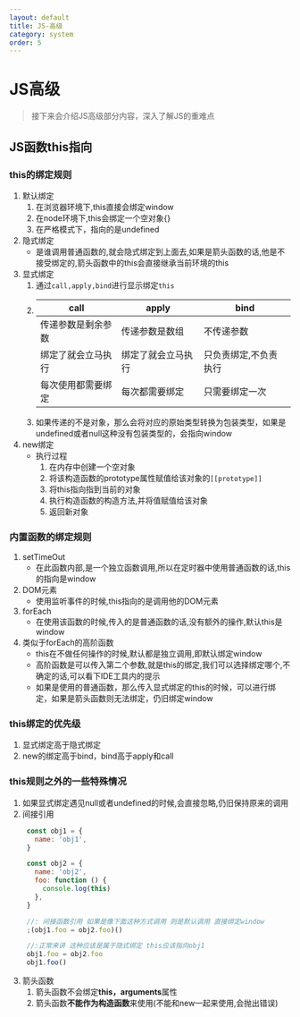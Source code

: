 ```yaml
---
layout: default
title: JS-高级
category: system
order: 5
---
```


# JS高级
> 接下来会介绍JS高级部分内容，深入了解JS的重难点

## JS函数this指向

### this的绑定规则
1. 默认绑定
   1. 在浏览器环境下,this直接会绑定window
   2. 在node环境下,this会绑定一个空对象{}
   3. 在严格模式下，指向的是undefined 
2. 隐式绑定
   - 是谁调用普通函数的,就会隐式绑定到上面去,如果是箭头函数的话,他是不接受绑定的,箭头函数中的this会直接继承当前环境的this
3. 显式绑定
   1. 通过`call,apply,bind`进行显示绑定`this`
   2. | call | apply | bind |
      | --- | --- | --- |
      | 传递参数是剩余参数 | 传递参数是数组 | 不传递参数 |
      | 绑定了就会立马执行 | 绑定了就会立马执行 | 只负责绑定,不负责执行 |
      | 每次使用都需要绑定 | 每次都需要绑定 | 只需要绑定一次 |
   3. 如果传递的不是对象，那么会将对应的原始类型转换为包装类型，如果是undefined或者null这种没有包装类型的，会指向window   
4. new绑定
   - 执行过程
     1. 在内存中创建一个空对象
     2. 将该构造函数的prototype属性赋值给该对象的`[[prototype]]`
     3. 将this指向指到当前的对象
     4. 执行构造函数的构造方法,并将值赋值给该对象
     5. 返回新对象

### 内置函数的绑定规则
1. setTimeOut
   - 在此函数内部,是一个独立函数调用,所以在定时器中使用普通函数的话,this的指向是window
2. DOM元素
   - 使用监听事件的时候,this指向的是调用他的DOM元素
3. forEach
   - 在使用该函数的时候,传入的是普通函数的话,没有额外的操作,默认this是window
4. 类似于forEach的高阶函数
   - this在不做任何操作的时候,默认都是独立调用,即默认绑定window
   - 高阶函数是可以传入第二个参数,就是this的绑定,我们可以选择绑定哪个,不确定的话,可以看下IDE工具内的提示
   - 如果是使用的普通函数，那么传入显式绑定的this的时候，可以进行绑定，如果是箭头函数则无法绑定，仍旧绑定window

### this绑定的优先级
1. 显式绑定高于隐式绑定
2. new的绑定高于bind，bind高于apply和call

### this规则之外的一些特殊情况
1. 如果显式绑定遇见null或者undefined的时候,会直接忽略,仍旧保持原来的调用
2. 间接引用
   ```js
    const obj1 = {
      name: 'obj1',
    }

    const obj2 = {
      name: 'obj2',
      foo: function () {
        console.log(this)
      },
    }

    //: 间接函数引用 如果是像下面这种方式调用 则是默认调用 直接绑定window
    ;(obj1.foo = obj2.foo)()

    //:正常来讲 这种应该是属于隐式绑定 this应该指向obj1
    obj1.foo = obj2.foo
    obj1.foo()
   ```
3. 箭头函数
   1. 箭头函数不会绑定**this，arguments**属性
   2. 箭头函数**不能作为构造函数**来使用(不能和new一起来使用,会抛出错误)

